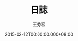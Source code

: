 ---
issue: 109
title: 日誌
author: 王秀容
date: 2015-02-12T00:00:00.000+08:00
topic: 懷想
difficulty: 1
wikidata: Q98095461
wikidata_link: https://www.wikidata.org/wiki/Q98095461
---